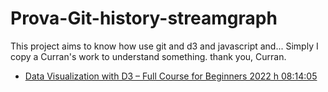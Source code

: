 # Prova-Git-history-streamgraph
This project aims to know how use git and d3 and javascript and...
Simply I copy a Curran's work to understand something.
thank you, Curran.
* [Data Visualization with D3 – Full Course for Beginners 2022 h 08:14:05](https://www.youtube.com/watch?v=xkBheRZTkaw&t=21120s)